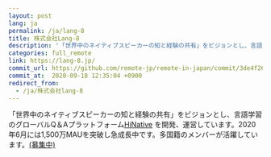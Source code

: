 ```yaml
---
layout: post
lang: ja
permalink: /ja/lang-8
title: 株式会社Lang-8
description: '「世界中のネイティブスピーカーの知と経験の共有」をビジョンとし、言語学習のグローバルQ＆AプラットフォームHiNative を開発、運営しています。2020年6月には1,500万MAUを突破し急成長中です。多国籍のメンバーが活躍しています。(募集中)'
categories: full_remote
link: https://lang-8.jp/
commit_url: https://github.com/remote-jp/remote-in-japan/commit/3de4f26e5ed664a36250d85b18e366e50e9a21bf
commit_at:  2020-09-18 12:35:04 +0900
redirect_from:
  - /ja/株式会社lang-8
---
```


<p>「世界中のネイティブスピーカーの知と経験の共有」をビジョンとし、言語学習のグローバルQ＆Aプラットフォーム<a href="https://hinative.com/ja">HiNative</a> を開発、運営しています。2020年6月には1,500万MAUを突破し急成長中です。多国籍のメンバーが活躍しています。<a href="https://www.wantedly.com/companies/lang-8">(募集中)</a></p>
